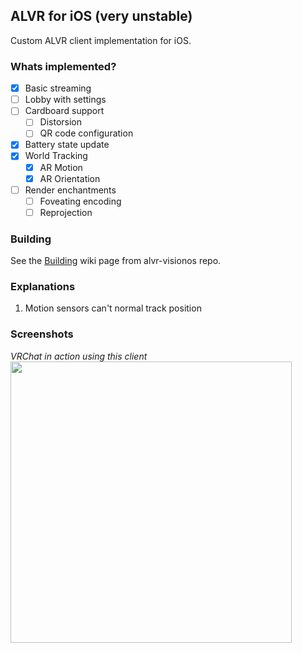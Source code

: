 ## ALVR for iOS (very unstable)
Custom ALVR client implementation for iOS.

### Whats implemented?
- [x] Basic streaming
- [ ] Lobby with settings
- [ ] Cardboard support
    - [ ] Distorsion
    - [ ] QR code configuration
- [x] Battery state update
- [x] World Tracking
     - [x] AR Motion
     - [x] AR Orientation
- [ ] Render enchantments
    - [ ] Foveating encoding
    - [ ] Reprojection

### Building
See the [Building](https://github.com/alvr-org/alvr-visionos/wiki/Building) wiki page from alvr-visionos repo.

### Explanations
1. Motion sensors can't normal track position

### Screenshots
*VRChat in action using this client*<br>
<img src="https://github.com/kotleni/alvr-iOS/assets/38311102/1fc1e214-ee9a-4277-9de6-a461c73596bb" width=450>
